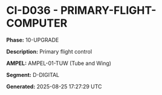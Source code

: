 # CI-D036 - PRIMARY-FLIGHT-COMPUTER

**Phase:** 10-UPGRADE

**Description:** Primary flight control

**AMPEL:** AMPEL-01-TUW (Tube and Wing)

**Segment:** D-DIGITAL

**Generated:** 2025-08-25 17:27:29 UTC
